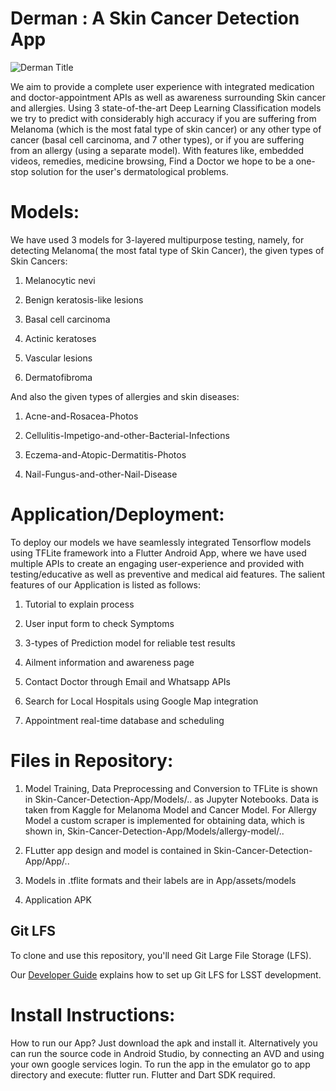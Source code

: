 # Derman : A Skin Cancer Detection App

![Derman Title](https://user-images.githubusercontent.com/42714939/95019503-60d53500-0683-11eb-88a7-1aa51aa58d06.png)

We aim to provide a complete user experience with integrated medication and doctor-appointment APIs as well as awareness surrounding Skin cancer and allergies. Using 3 state-of-the-art Deep Learning Classification models we try to predict with considerably high accuracy if you are suffering from Melanoma (which is the most fatal type of skin cancer) or any other type of cancer (basal cell carcinoma, and 7 other types), or if you are suffering from an allergy (using a separate model). With features like, embedded videos, remedies, medicine browsing, Find a Doctor we hope to be a one-stop solution for the user's dermatological problems.

# Models:

We have used 3 models for 3-layered multipurpose testing, namely, for detecting Melanoma( the most fatal type of Skin Cancer), 
the given types of Skin Cancers:

1. Melanocytic nevi

2. Benign keratosis-like lesions

3. Basal cell carcinoma

4. Actinic keratoses

5. Vascular lesions

6. Dermatofibroma

And also the given types of allergies and skin diseases:

1. Acne-and-Rosacea-Photos

2. Cellulitis-Impetigo-and-other-Bacterial-Infections

3. Eczema-and-Atopic-Dermatitis-Photos

4. Nail-Fungus-and-other-Nail-Disease

# Application/Deployment:

To deploy our models we have seamlessly integrated Tensorflow models using TFLite framework into a Flutter Android App, where we have used multiple APIs to create an engaging user-experience and provided with testing/educative as well as preventive and medical aid features. The salient features of our Application is listed as follows:

1. Tutorial to explain process

2. User input form to check Symptoms

3. 3-types of Prediction model for reliable test results

4. Ailment information and awareness page

5. Contact Doctor through Email and Whatsapp APIs

6. Search for Local Hospitals using Google Map integration

7. Appointment real-time database and scheduling

# Files in Repository:

1. Model Training, Data Preprocessing and Conversion to TFLite is shown in Skin-Cancer-Detection-App/Models/.. as Jupyter Notebooks. Data is taken from Kaggle for Melanoma Model and Cancer Model. For Allergy Model a custom scraper is implemented for obtaining data, which is shown in,
Skin-Cancer-Detection-App/Models/allergy-model/..

2. FLutter app design and model is contained in Skin-Cancer-Detection-App/App/.. 

3. Models in .tflite formats and their labels are in App/assets/models

4. Application APK


Git LFS
-------

To clone and use this repository, you'll need Git Large File Storage (LFS).

Our [Developer Guide](https://developer.lsst.io/tools/git_lfs.html)
explains how to set up Git LFS for LSST development.

# Install Instructions:

How to run our App? Just download the apk and install it. Alternatively you can run the source code in Android Studio, by connecting an AVD and using your own google services login. To run the app in the emulator go to app directory and execute: flutter run. Flutter and Dart SDK required.

